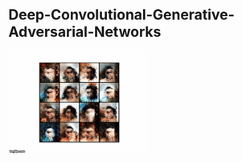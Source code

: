 # Deep-Convolutional-Generative-Adversarial-Networks


<img src="celeba_gan/celeba.gif" width="275">